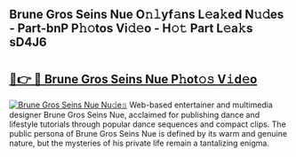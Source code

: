 ## Brune Gros Seins Nue O𝚗𝚕yf𝚊ns L𝚎a𝚔ed N𝚞𝚍es - Part-bnP P𝚑𝚘tos Vi𝚍𝚎o - H𝚘𝚝 Part L𝚎a𝚔s sD4J6

# <h2><a href="http://kfa9nm.oniu.top/?m=Brune+Gros+Seins+Nue">🔗👉 🔴 Brune Gros Seins Nue P𝚑ot𝚘𝚜 V𝚒d𝚎o</a></h2>

[![Brune Gros Seins Nue Nu𝚍e𝚜](https://i.imgur.com/0qMVB7G.gif)](http://kfa9nm.oniu.top/?m=Brune+Gros+Seins+Nue)
Web-based entertainer and multimedia designer Brune Gros Seins Nue, acclaimed for publishing dance and lifestyle tutorials through popular dance sequences and compact clips. The public persona of Brune Gros Seins Nue is defined by its warm and genuine nature, but the mysteries of his private life remain a tantalizing enigma.  
